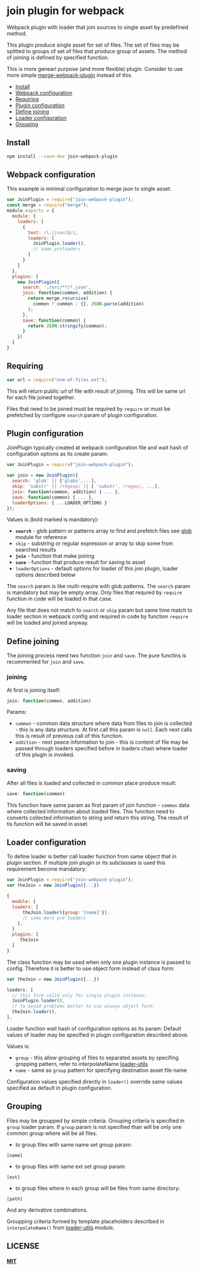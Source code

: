 # join plugin for webpack

Webpack plugin with loader that join sources to single asset by predefined method.

This plugin produce single asset for set of files. The set of files
may be splitted to groups of set of files that produce group of assets.
The method of joining is defined by specified function.

This is more genearl purpose (and more flexible) plugin. Consider to use
more simple [merge-webpack-plugin](merge-webpack-plugin) instead of this.


- [Install](#install)
- [Webpack configuration](#webpack-configuration)
- [Requiring](#requiring)
- [Plugin configuration](#plugin-configuration)
- [Define joining](#define-joining)
- [Loader configuration](#loader-configuration)
- [Grouping](#grouping)


## Install

```bash
npm install --save-dev join-webpack-plugin
```


## Webpack configuration

This example is minimal configuration to merge json to single asset:

``` javascript
var JoinPlugin = require("join-webpack-plugin");
const merge = require("merge");
module.exports = {
  module: {
    loaders: [
      {
        test: /\.(json)$/i,
        loaders: [
          JoinPlugin.loader(),
          // some preloaders
        ]
      }
    ]
  },
  plugins: [
    new JoinPlugin({
      search: './src/**/*.json',
      join: function(common, addition) {
        return merge.recursive(
          common ? common : {}, JSON.parse(addition)
        );
      },
      save: function(common) {
        return JSON.stringify(common);
      }
    })
  ]
}
```


## Requiring

``` javascript
var url = require("one-of-files.ext");

```

This will return public url of file with result of joining.
This will be same url for each file joined together.

Files that need to be joined must be required by `require`
or must be prefetched by configure `search` param of
plugin configuration.


## Plugin configuration

JoinPlugin typically created at webpack configuration file and
wait hash of configuration options as its create param:

``` javascript
var JoinPlugin = require("join-webpack-plugin");

var join = new JoinPlugin({
  search: 'glob' || ['globs',...],
  skip: 'substr' || /regexp/ || [ 'substr', /regex/, ...],
  join: function(common, addition) { ... },
  save: function(common) { ... },
  loaderOptions: { ...LOADER_OPTIONS }
});
```

Values is (bold marked is mandatory):

* **`search`** - glob pattern or patterns array to find and prefetch files
  see [glob](https://www.npmjs.com/package/glob) module for reference
* `skip` - substring or regular expression or array to skip some from searched results
* **`join`** - function that make joining
* **`save`** - function that produce result for saving to asset
* `loaderOptions` - default options for loader of this join plugin,
  loader options described below

The `search` param is like multi-require with glob patterns.
The `search` param is mandatory but may be empty array.
Only files that requred by `require` function in code
will be loaded in that case.

Any file that does not match to `search` or `skip` param but same
time match to loader section in webpack config and required in code
by function `require` will be loaded and joined anyway.


## Define joining

The joining process need two function `join` and `save`.
The pure functins is recommented for `join` and `save`.

### joining

At first is joining itself:

``` javascript
join: function(common, addition)
```

Params:

* `common` - common data structure where data from files to join is
  collected - this is any data structure. At first call this param
  is `null`. Each next calls this is result of previous call of this function.
* `addition` - next peace information to join - this is content of file may
  be passed through loaders specified before in loaders chain where loader
  of this plugin is invoked.

### saving

After all files is loaded and collected in common place produce result:

``` javascript
save: function(common)
```

This function have same param as first param of join function - `common`
data where collected information about loaded files. This function need
to converts collected information to string and return this string. 
The result of tis function will be saved in asset.


## Loader configuration

To define loader is better call loader function from same object that
in plugin section. If multiple join plugin or its subclasses is
used this requirement become mandatory:

``` javascript
var JoinPlugin = require("join-webpack-plugin");
var theJoin = new JoinPlugin({...})

{
  module: {
  loaders: [
      theJoin.loader({group:'[name]'}),
      // some more pre loaders
    ],
  }
  plugins: [
     theJoin
  ]
}

```        

The class function may be used when only one plugin instance
is passed to config. Therefore it is better to use object
form instead of class form:

``` javascript
var theJoin = new JoinPlugin({...})

loaders: [
  // this form valid only for single plugin instance:
  JoinPlugin.loader(),
  // to avoid problems better to use always object form:
  theJoin.loader(),
],
```

Loader function wait hash of configuration options as its param:
Default values of loader may be specified in plugin configuration
described above.

Values is:

* `group` - this allow grouping of files to separated assets
  by specifing gropping pattern, refer to interpolateName
  [loader-utils](https://github.com/webpack/loader-utils#interpolatename)
* `name` - same as `group` pattern for specifying destination
  asset file name

Configuration values specified directly in `loader()` override
same values specified as default in plugin configuration.


## Grouping

Files may be groupped by simple criteria. Grouping criteria is
specified in `group` loader param. If `group` param is not
specified than will be only one common group where will be 
all files. 

* to group files with same name set group param:

```    
[name]
```

* to group files with same ext set group param:

```    
[ext]
```

* to group files where in each group will be files from same directory:

```    
[path]
```

And any derivative combinations.
    
Groupping criteria formed by template placeholders described
in `interpolateName()` from [loader-utils](https://github.com/webpack/loader-utils#interpolatename) module.


## LICENSE

#### [MIT](./LICENSE.md)
